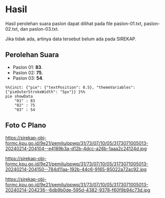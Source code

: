 # Hasil

Hasil perolehan suara paslon dapat dilihat pada file paslon-01.txt, paslon-02.txt, dan paslon-03.txt.

Jika tidak ada, artinya data tersebut belum ada pada SIREKAP.

## Perolehan Suara

 * Paslon 01: **83**.
 * Paslon 02: **75**.
 * Paslon 03: **54**.

```mermaid
%%{init: {"pie": {"textPosition": 0.5}, "themeVariables": {"pieOuterStrokeWidth": "5px"}} }%%
pie showData
    "01" : 83
    "02" : 75
    "03" : 54
```
## Foto C Plano

https://sirekap-obj-formc.kpu.go.id/9e21/pemilu/ppwp/31/73/07/10/05/3173071005013-20240214-204104--e4189b3a-d12b-4dcc-a26b-1aaa2c24124d.jpg

https://sirekap-obj-formc.kpu.go.id/9e21/pemilu/ppwp/31/73/07/10/05/3173071005013-20240214-204150--784d11aa-192b-44c6-9165-85022a72ac92.jpg

https://sirekap-obj-formc.kpu.go.id/9e21/pemilu/ppwp/31/73/07/10/05/3173071005013-20240214-204236--6db9b0de-595d-4382-9378-f60f9b94c73d.jpg
